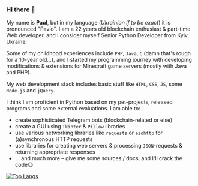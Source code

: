 ### Hi there 👋

My name is **Paul**, but in my language (*Ukrainian if to be exact*) it is pronounced "Pavlo". I am a 22 years old blockchain enthusiast & part-time Web developer, and I consider myself Senior Python Developer from Kyiv, Ukraine.

Some of my childhood experiences include ``PHP``, ``Java``, ``C`` (damn that's rough for a 10-year old...), and I started my programming journey with developing modifications & extensions for Minecraft game servers (mostly with Java and PHP).

My web development stack includes basic stuff like ``HTML``, ``CSS``, ``JS``, some ``Node.js`` and ``jQuery``.

I think I am proficient in Python based on my pet-projects, released programs and some external evaluations. I am able to:

- create sophisticated Telegram bots (blockchain-related or else)
- create a GUI using ``Tkinter`` & ``Pillow`` libraries
- use various networking libraries like ``requests`` or ``aiohttp`` for (a)synchronous HTTP requests
- use libraries for creating web servers & processing ``JSON``-requests & returning appropriate responses
- ... and much more – give me some sources / docs, and I'll crack the code😉

[![Top Langs](https://github-readme-stats.vercel.app/api/top-langs/?username=IAmScRay)](https://github.com/IAmScRay/)
